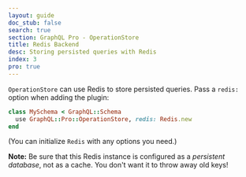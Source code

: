 ```yaml
---
layout: guide
doc_stub: false
search: true
section: GraphQL Pro - OperationStore
title: Redis Backend
desc: Storing persisted queries with Redis
index: 3
pro: true
---
```


`OperationStore` can use Redis to store persisted queries. Pass a `redis:` option when adding the plugin:

```ruby
class MySchema < GraphQL::Schema
  use GraphQL::Pro::OperationStore, redis: Redis.new
end
```

(You can initialize `Redis` with any options you need.)

__Note:__ Be sure that this Redis instance is configured as a _persistent database_, not as a cache. You don't want it to throw away old keys!

